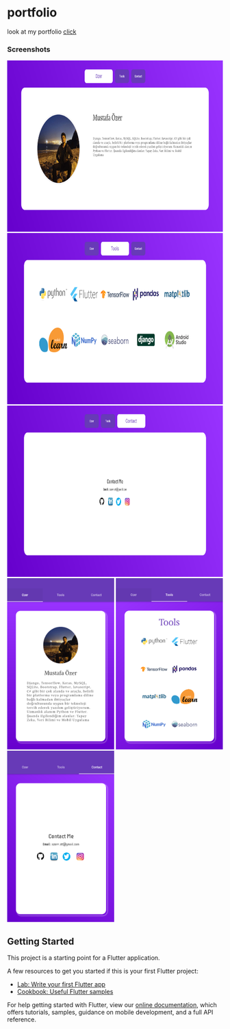 # portfolio

look at my portfolio <a href="https://mustafaozer.netlify.app/#/" target ="_blank">click</a>

<h3>Screenshots</h3>
<img src="https://github.com/MustafaOzer20/Portfolio-with-flutter/blob/master/screenshots/main_web.PNG" width="800" height="400">
<img src="https://github.com/MustafaOzer20/Portfolio-with-flutter/blob/master/screenshots/tools_web.PNG" width="800" height="400">
<img src="https://github.com/MustafaOzer20/Portfolio-with-flutter/blob/master/screenshots/contact_web.PNG" width="800" height="400">
<img src="https://github.com/MustafaOzer20/Portfolio-with-flutter/blob/master/screenshots/main_phone.PNG" width="250" height="400">
<img src="https://github.com/MustafaOzer20/Portfolio-with-flutter/blob/master/screenshots/tools_phone.PNG" width="250" height="400">
<img src="https://github.com/MustafaOzer20/Portfolio-with-flutter/blob/master/screenshots/contact_phone.PNG" width="250" height="400">

## Getting Started

This project is a starting point for a Flutter application.

A few resources to get you started if this is your first Flutter project:

- [Lab: Write your first Flutter app](https://flutter.dev/docs/get-started/codelab)
- [Cookbook: Useful Flutter samples](https://flutter.dev/docs/cookbook)

For help getting started with Flutter, view our
[online documentation](https://flutter.dev/docs), which offers tutorials,
samples, guidance on mobile development, and a full API reference.
